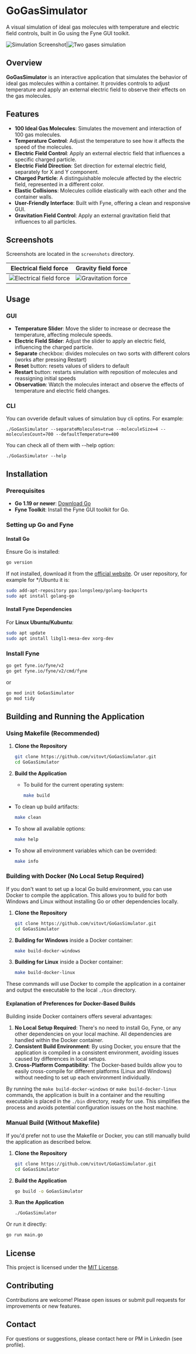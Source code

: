 # GoGasSimulator

A visual simulation of ideal gas molecules with temperature and electric field controls, built in Go using the Fyne GUI toolkit.

![Simulation Screenshot](screenshots/GoGasSimulator.png)|![Two gases simulation](screenshots/separate_gases.png)

## Overview

**GoGasSimulator** is an interactive application that simulates the behavior of ideal gas molecules within a container. It provides controls to adjust temperature and apply an external electric field to observe their effects on the gas molecules.

## Features

- **100 Ideal Gas Molecules**: Simulates the movement and interaction of 100 gas molecules.
- **Temperature Control**: Adjust the temperature to see how it affects the speed of the molecules.
- **Electric Field Control**: Apply an external electric field that influences a specific charged particle.
- **Electric Field Direction**: Set direction for external electric field, separately for X and Y component.
- **Charged Particle**: A distinguishable molecule affected by the electric field, represented in a different color.
- **Elastic Collisions**: Molecules collide elastically with each other and the container walls.
- **User-Friendly Interface**: Built with Fyne, offering a clean and responsive GUI.
- **Gravitation Field Control**: Apply an external gravitation field that influences to all particles.

## Screenshots

Screenshots are located in the `screenshots` directory.

Electrical field force             |  Gravity field force
:-------------------------:|:-------------------------:
![Electrical field force](screenshots/ElectricField.png) | ![Gravitation force](screenshots/Gravity.png)

## Usage

### GUI
- **Temperature Slider**: Move the slider to increase or decrease the temperature, affecting molecule speeds.
- **Electric Field Slider**: Adjust the slider to apply an electric field, influencing the charged particle.
- **Separate** checkbox: divides molecules on two sorts with different colors (works after pressing Restart)
- **Reset** button: resets values of sliders to default
- **Restart** button: restarts simulation with reposition of molecules and reassigning initial speeds
- **Observation**: Watch the molecules interact and observe the effects of temperature and electric field changes.

### CLI

You can ovveride default values of simulation buy cli optins.
For example:
```
./GoGasSimulator --separateMolecules=true --moleculeSize=4 --moleculesCount=700 --defaultTemperature=400
```

You can check all of them with --help option:
```
./GoGasSimulator --help
```

## Installation

### Prerequisites

- **Go 1.19 or newer**: [Download Go](https://golang.org/dl/)
- **Fyne Toolkit**: Install the Fyne GUI toolkit for Go.

### Setting up Go and Fyne

#### Install Go

Ensure Go is installed:

```bash
go version
```

If not installed, download it from the [official website](https://golang.org/dl/).
Or user repository, for example for */Ubuntu it is:

```bash
sudo add-apt-repository ppa:longsleep/golang-backports
sudo apt install golang-go
```

#### Install Fyne Dependencies

For **Linux Ubuntu/Kubuntu**:

```bash
sudo apt update
sudo apt install libgl1-mesa-dev xorg-dev
```

### Install Fyne

```bash
go get fyne.io/fyne/v2
go get fyne.io/fyne/v2/cmd/fyne
```

or

```bash
go mod init GoGasSimulator
go mod tidy
```


## Building and Running the Application

### Using Makefile (Recommended)

1. **Clone the Repository**
   ```bash
   git clone https://github.com/vitovt/GoGasSimulator.git
   cd GoGasSimulator
   ```

2. **Build the Application**
   - To build for the current operating system:
     ```bash
     make build
     ```
  - To clean up build artifacts:
     ```bash
     make clean
     ```
   - To show all available options:
     ```bash
     make help
     ```
   - To show all environment variables which can be overrided:
     ```bash
     make info
     ```

### Building with Docker (No Local Setup Required)
If you don't want to set up a local Go build environment, you can use Docker to compile the application. This allows you to build for both Windows and Linux without installing Go or other dependencies locally.

1. **Clone the Repository**
   ```bash
   git clone https://github.com/vitovt/GoGasSimulator.git
   cd GoGasSimulator
   ```

2. **Building for Windows** inside a Docker container:
   ```bash
   make build-docker-windows
   ```

3. **Building for Linux** inside a Docker container:
   ```bash
   make build-docker-linux
   ```

These commands will use Docker to compile the application in a container and output the executable to the local `./bin` directory.

#### Explanation of Preferences for Docker-Based Builds

Building inside Docker containers offers several advantages:
1. **No Local Setup Required**: There's no need to install Go, Fyne, or any other dependencies on your local machine. All dependencies are handled within the Docker container.
2. **Consistent Build Environment**: By using Docker, you ensure that the application is compiled in a consistent environment, avoiding issues caused by differences in local setups.
3. **Cross-Platform Compatibility**: The Docker-based builds allow you to easily cross-compile for different platforms (Linux and Windows) without needing to set up each environment individually.

By running the `make build-docker-windows` or `make build-docker-linux` commands, the application is built in a container and the resulting executable is placed in the `./bin` directory, ready for use. This simplifies the process and avoids potential configuration issues on the host machine.

### Manual Build (Without Makefile)

If you'd prefer not to use the Makefile or Docker, you can still manually build the application as described below.

1. **Clone the Repository**
   ```bash
   git clone https://github.com/vitovt/GoGasSimulator.git
   cd GoGasSimulator
   ```

2. **Build the Application**
   ```bash
   go build -o GoGasSimulator
   ```

3. **Run the Application**
   ```bash
   ./GoGasSimulator
   ```

Or run it directly:

```bash
go run main.go
```

## License

This project is licensed under the [MIT License](LICENSE).

## Contributing

Contributions are welcome! Please open issues or submit pull requests for improvements or new features.

## Contact

For questions or suggestions, please contact here or PM in Linkedin (see profile).

